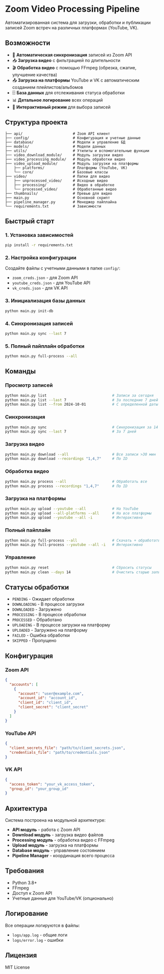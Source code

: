 # Zoom Video Processing Pipeline

Автоматизированная система для загрузки, обработки и публикации записей Zoom встреч на различных платформах (YouTube, VK).

## Возможности

- 🔄 **Автоматическая синхронизация** записей из Zoom API
- 📥 **Загрузка видео** с фильтрацией по длительности
- 🎬 **Обработка видео** с помощью FFmpeg (обрезка, сжатие, улучшение качества)
- 📤 **Загрузка на платформы** YouTube и VK с автоматическим созданием плейлистов/альбомов
- 🗄️ **База данных** для отслеживания статуса обработки
- 📊 **Детальное логирование** всех операций
- 🎯 **Интерактивный режим** для выбора записей

## Структура проекта

```
├── api/                       # Zoom API клиент
├── config/                    # Конфигурация и учетные данные
├── database/                  # Модели и управление БД
├── models/                    # Модели данных
├── utils/                     # Утилиты и вспомогательные функции
├── video_download_module/     # Модуль загрузки видео
├── video_processing_module/   # Модуль обработки видео
├── video_upload_module/       # Модуль загрузки на платформы
│   ├── platforms/             # Платформы (YouTube, VK)
│   └── core/                  # Базовые классы
├── video/                     # Папки для видео
│   ├── unprocessed_video/     # Исходные видео
│   ├── processing/            # Видео в обработке
│   └── processed_video/       # Обработанные видео
├── thumbnails/                # Превью для видео
├── main.py                    # Основной скрипт
├── pipeline_manager.py        # Менеджер пайплайна
└── requirements.txt           # Зависимости
```

## Быстрый старт

### 1. Установка зависимостей

```bash
pip install -r requirements.txt
```

### 2. Настройка конфигурации

Создайте файлы с учетными данными в папке `config/`:
- `zoom_creds.json` - для Zoom API
- `youtube_creds.json` - для YouTube API  
- `vk_creds.json` - для VK API

### 3. Инициализация базы данных

```bash
python main.py init-db
```

### 4. Синхронизация записей

```bash
python main.py sync --last 7
```

### 5. Полный пайплайн обработки

```bash
python main.py full-process --all
```

## Команды

### Просмотр записей
```bash
python main.py list                              # Записи за сегодня
python main.py list --last 7                     # За последние 7 дней
python main.py list --from 2024-10-01            # С определенной даты
```

### Синхронизация
```bash
python main.py sync                              # Синхронизация за 14 дней
python main.py sync --last 7                     # За 7 дней
```

### Загрузка видео
```bash
python main.py download --all                    # Все записи >30 мин
python main.py download --recordings "1,4,7"     # По ID
```

### Обработка видео
```bash
python main.py process --all                     # Обработать все
python main.py process --recordings "1,4,7"      # По ID
```

### Загрузка на платформы
```bash
python main.py upload --youtube --all            # На YouTube
python main.py upload --all-platforms --all      # На все платформы
python main.py upload --youtube --all -i         # Интерактивно
```

### Полный пайплайн
```bash
python main.py full-process --all                # Скачать + обработать + загрузить
python main.py full-process --youtube --all -i   # Интерактивно
```

### Управление
```bash
python main.py reset                             # Сбросить статусы
python main.py clean --days 14                   # Очистить старые записи
```

## Статусы обработки

- `PENDING` - Ожидает обработки
- `DOWNLOADING` - В процессе загрузки
- `DOWNLOADED` - Загружено
- `PROCESSING` - В процессе обработки
- `PROCESSED` - Обработано
- `UPLOADING` - В процессе загрузки на платформу
- `UPLOADED` - Загружено на платформу
- `FAILED` - Ошибка обработки
- `SKIPPED` - Пропущено

## Конфигурация

### Zoom API
```json
{
  "accounts": [
    {
      "account": "user@example.com",
      "account_id": "account_id",
      "client_id": "client_id",
      "client_secret": "client_secret"
    }
  ]
}
```

### YouTube API
```json
{
  "client_secrets_file": "path/to/client_secrets.json",
  "credentials_file": "path/to/credentials.json"
}
```

### VK API
```json
{
  "access_token": "your_vk_access_token",
  "group_id": "your_group_id"
}
```

## Архитектура

Система построена на модульной архитектуре:

- **API модуль** - работа с Zoom API
- **Download модуль** - загрузка видео файлов
- **Processing модуль** - обработка видео с FFmpeg
- **Upload модуль** - загрузка на платформы
- **Database модуль** - управление состоянием
- **Pipeline Manager** - координация всего процесса

## Требования

- Python 3.8+
- FFmpeg
- Доступ к Zoom API
- Учетные данные для YouTube/VK (опционально)

## Логирование

Все операции логируются в файлы:
- `logs/app.log` - общие логи
- `logs/error.log` - ошибки

## Лицензия

MIT License
